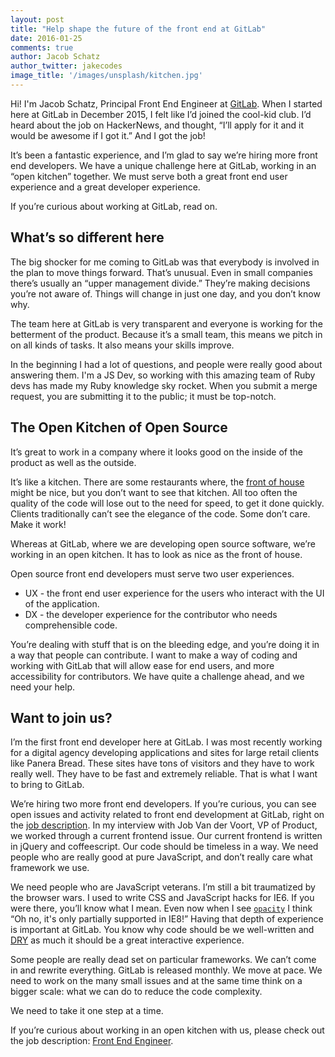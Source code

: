 ```yaml
---
layout: post
title: "Help shape the future of the front end at GitLab"
date: 2016-01-25
comments: true
author: Jacob Schatz
author_twitter: jakecodes
image_title: '/images/unsplash/kitchen.jpg'
---
```


Hi! I'm Jacob Schatz, Principal Front End Engineer at [GitLab](https://about.gitlab.com).
When I started here at GitLab in December 2015, I felt like I’d joined the cool-kid club.
I’d heard about the job on HackerNews, and thought, “I’ll apply for it and it would be awesome if I got it.” 
And I got the job! 

It’s been a fantastic experience, and I’m glad to say we’re hiring more front end developers.
We have a unique challenge here at GitLab, working in an “open kitchen” together.
We must serve both a great front end user experience and a great developer experience. 

If you’re curious about working at GitLab, read on. 

<!-- more -->

## What’s so different here

The big shocker for me coming to GitLab was that everybody is involved in the plan to move things forward. 
That’s unusual. 
Even in small companies there’s usually an “upper management divide.” They’re making decisions you’re not aware of. 
Things will change in just one day, and you don’t know why. 

The team here at GitLab is very transparent and everyone is working for the betterment of the product. 
Because it’s a small team, this means we pitch in on all kinds of tasks. 
It also means your skills improve. 

In the beginning I had a lot of questions, and people were really good about answering them. 
I'm a JS Dev, so working with this amazing team of Ruby devs has made my Ruby knowledge sky rocket.
When you submit a merge request, you are submitting it to the public; it must be top-notch.

## The Open Kitchen of Open Source

It’s great to work in a company where it looks good on the inside of the product as well as the outside.

It’s like a kitchen. 
There are some restaurants where, the [front of house](https://en.wikipedia.org/wiki/Restaurant_management#Front-of-the-House_management) might be nice, but you don’t want to see that kitchen. 
All too often the quality of the code will lose out to the need for speed, to get it done quickly. 
Clients traditionally can’t see the elegance of the code. Some don’t care. Make it work!

Whereas at GitLab, where we are developing open source software, we’re working in an open kitchen. 
It has to look as nice as the front of house. 

Open source front end developers must serve two user experiences. 

- UX - the front end user experience for the users who interact with the UI of the application.
- DX - the developer experience for the contributor who needs comprehensible code.

You’re dealing with stuff that is on the bleeding edge, and you’re doing it in a way that people can contribute. 
I want to make a way of coding and working with GitLab that will allow ease for end users, and more accessibility for contributors. 
We have quite a challenge ahead, and we need your help. 

## Want to join us?

I’m the first front end developer here at GitLab. 
I was most recently working for a digital agency developing applications and sites for large retail clients like Panera Bread. 
These sites have tons of visitors and they have to work really well. 
They have to be fast and extremely reliable. 
That is what I want to bring to GitLab. 

We’re hiring two more front end developers. 
If you’re curious, you can see open issues and activity related to front end development at GitLab, right on the [job description](https://about.gitlab.com/jobs/frontend-engineer/). 
In my interview with Job Van der Voort, VP of Product, we worked through a current frontend issue. 
Our current frontend is written in jQuery and coffeescript. 
Our code should be timeless in a way. 
We need people who are really good at pure JavaScript, and don’t really care what framework we use.

We need people who are JavaScript veterans. 
I’m still a bit traumatized by the browser wars. 
I used to write CSS and JavaScript hacks for IE6. 
If you were there, you’ll know what I mean. 
Even now when I see [`opacity`](http://caniuse.com/#feat=css-opacity) I think “Oh no, it's only partially supported in IE8!”
Having that depth of experience is important at GitLab. 
You know why code should be we well-written and [DRY](https://en.wikipedia.org/wiki/Don%27t_repeat_yourself) as much it should be a great interactive experience.

Some people are really dead set on particular frameworks. 
We can’t come in and rewrite everything. 
GitLab is released monthly. 
We move at pace. 
We need to work on the many small issues and at the same time think on a bigger scale: what we can do to reduce the code complexity.

We need to take it one step at a time. 

If you’re curious about working in an open kitchen with us, please check out the job description: [Front End Engineer](https://about.gitlab.com/jobs/frontend-engineer/). 
